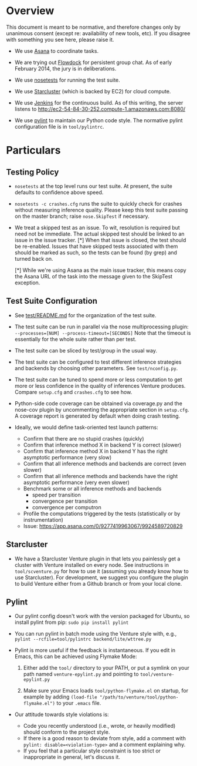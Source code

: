Overview
========

This document is meant to be normative, and therefore changes only by
unanimous consent (except re: availability of new tools, etc).  If you
disagree with something you see here, please raise it.

- We use [Asana](http://asana.com) to coordinate tasks.

- We are trying out [Flowdock](https://www.flowdock.com/app/mit-probcomp/main) for persistent group chat.
  As of early February 2014, the jury is in deliberations.

- We use [nosetests](https://nose.readthedocs.org/en/latest/) for running the test suite.

- We use [Starcluster](http://star.mit.edu/cluster/) (which is backed by EC2) for cloud compute.

- We use [Jenkins](http://jenkins-ci.org/) for the continuous build.  As of this writing, the
  server listens to http://ec2-54-84-30-252.compute-1.amazonaws.com:8080/

- We use [pylint](http://www.pylint.org/) to maintain our Python code style.  The normative
  pylint configuration file is in `tool/pylintrc`.

Particulars
===========

Testing Policy
--------------

- `nosetests` at the top level runs our test suite.  At present,
  the suite defaults to confidence above speed.

- `nosetests -c crashes.cfg` runs the suite to quickly check for
  crashes without measuring inference quality.  Please keep this test
  suite passing on the master branch; raise `nose.SkipTest` if
  necessary.

- We treat a skipped test as an issue.  To wit, resolution is required
  but need not be immediate.  The actual skipped test should be linked
  to an issue in the issue tracker. [*] When that issue is closed, the
  test should be re-enabled.  Issues that have skipped tests
  associated with them should be marked as such, so the tests can be
  found (by grep) and turned back on.

  [*] While we're using Asana as the main issue tracker, this means
  copy the Asana URL of the task into the message given to the
  SkipTest exception.

Test Suite Configuration
------------------------

- See [test/README.md](https://github.com/mit-probabilistic-computing-project/Venturecxx/tree/master/test)
  for the organization of the test suite.

- The test suite can be run in parallel via the nose multiprocessing
  plugin:
  `--processes=[NUM] --process-timeout=[SECONDS]`
  Note that the timeout is essentially for the whole suite rather than
  per test.

- The test suite can be sliced by test/group in the usual way.

- The test suite can be configured to test different inference
  strategies and backends by choosing other parameters.  See
  `test/nconfig.py`.

- The test suite can be tuned to spend more or less computation to get
  more or less confidence in the quality of inferences Venture
  produces.  Compare `setup.cfg` and `crashes.cfg` to see how.

- Python-side code coverage can be obtained via coverage.py and the
  nose-cov plugin by uncommenting the appropriate section in
  `setup.cfg`.  A coverage report is generated by default when doing
  crash testing.

- Ideally, we would define task-oriented test launch patterns:
  - Confirm that there are no stupid crashes (quickly)
  - Confirm that inference method X in backend Y is correct (slower)
  - Confirm that inference method X in backend Y has the right asymptotic performance (very slow)
  - Confirm that all inference methods and backends are correct (even slower)
  - Confirm that all inference methods and backends have the right asymptotic performance (very even slower)
  - Benchmark some or all inference methods and backends
    - speed per transition
    - convergence per transition
    - convergence per computron
  - Profile the computations triggered by the tests (statistically or by instrumentation)
  - Issue: https://app.asana.com/0/9277419963067/9924589720829

Starcluster
-----------

- We have a Starcluster Venture plugin in that lets you painlessly get
  a cluster with Venture installed on every node.  See instructions in
  `tool/scventure.py` for how to use it (assuming you already know how
  to use Starcluster).  For development, we suggest you configure the
  plugin to build Venture either from a Github branch or from your
  local clone.

Pylint
------

- Our pylint config doesn't work with the version packaged for Ubuntu,
  so install pylint from pip:
  `sudo pip install pylint`

- You can run pylint in batch mode using the Venture style with, e.g.,
  `pylint --rcfile=tool/pylintrc backend/lite/wttree.py`

- Pylint is more useful if the feedback is instantaneous.  If you edit
    in Emacs, this can be achieved using Flymake Mode:

    1. Either add the `tool/` directory to your PATH, or put a symlink
       on your path named `venture-epylint.py` and pointing to
       `tool/venture-epylint.py`

    2. Make sure your Emacs loads `tool/python-flymake.el` on startup,
       for example by adding `(load-file "/path/to/venture/tool/python-flymake.el")`
       to your `.emacs` file.

- Our attitude towards style violations is:

  - Code you recently understood (i.e., wrote, or heavily modified)
    should conform to the project style.
  - If there is a good reason to deviate from style, add a comment
    with `pylint: disable=<violation-type>` and a comment explaining
    why.
  - If you feel that a particular style constraint is too strict or
    inappropriate in general, let's discuss it.
